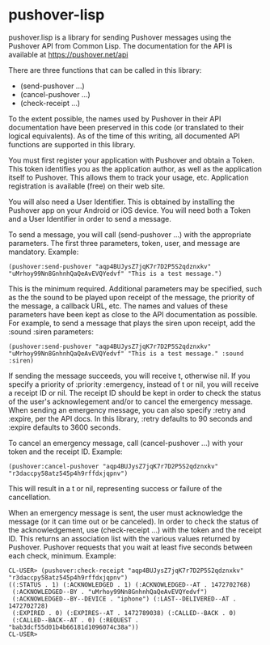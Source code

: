 # pushover-lisp
pushover.lisp is a library for sending Pushover messages using the
Pushover API from Common Lisp. The documentation for the API is
available at https://pushover.net/api

There are three functions that can be called in this library:

* (send-pushover ...)
* (cancel-pushover ...)
* (check-receipt ...)

To the extent possible, the names used by Pushover in their API
documentation have been preserved in this code (or translated to their
logical equivalents). As of the time of this writing, all documented
API functions are supported in this library.

You must first register your application with Pushover and obtain a
Token. This token identifies you as the application author, as well as
the application itself to Pushover. This allows them to track your
usage, etc. Application registration is available (free) on their web
site.

You will also need a User Identifier. This is obtained by installing
the Pushover app on your Android or iOS device. You will need both a
Token and a User Identifier in order to send a message.

To send a message, you will call (send-pushover ...) with the
appropriate parameters. The first three parameters, token, user, and
message are mandatory.  Example:

```
(pushover:send-pushover "aqp4BUJysZ7jqK7r7D2P5S2qdznxkv" "uMrhoy99Nn8GnhnhQaQeAvEVQYedvf" "This is a test message.")
```

This is the minimum required. Additional parameters may be specified,
such as the the sound to be played upon receipt of the message, the
priority of the message, a callback URL, etc. The names and values of
these parameters have been kept as close to the API documentation as
possible. For example, to send a message that plays the siren upon
receipt, add the :sound :siren parameters:

```
(pushover:send-pushover "aqp4BUJysZ7jqK7r7D2P5S2qdznxkv" "uMrhoy99Nn8GnhnhQaQeAvEVQYedvf" "This is a test message." :sound :siren)
```

If sending the message succeeds, you will receive t, otherwise nil. If
you specify a priority of :priority :emergency, instead of t or nil,
you will receive a receipt ID or nil. The receipt ID should be kept in
order to check the status of the user's acknowlegement and/or to
cancel the emergency message. When sending an emergency message, you
can also specify :retry and :expire, per the API docs. In this
library, :retry defaults to 90 seconds and :expire defaults to 3600
seconds.

To cancel an emergency message, call (cancel-pushover ...) with your
token and the receipt ID. Example:

```
(pushover:cancel-pushover "aqp4BUJysZ7jqK7r7D2P5S2qdznxkv" "r3daccpy58atz545p4h9rffdxjqpnv")
```

This will result in a t or nil, representing success or failure of the
cancellation.

When an emergency message is sent, the user must acknowledge the
message (or it can time out or be canceled). In order to check the
status of the acknowledgement, use (check-receipt ...) with the token
and the receipt ID. This returns an association list with the various
values returned by Pushover. Pushover requests that you wait at least
five seconds between each check, minimum. Example:

```
CL-USER> (pushover:check-receipt "aqp4BUJysZ7jqK7r7D2P5S2qdznxkv" "r3daccpy58atz545p4h9rffdxjqpnv")
((:STATUS . 1) (:ACKNOWLEDGED . 1) (:ACKNOWLEDGED--AT . 1472702768)
 (:ACKNOWLEDGED--BY . "uMrhoy99Nn8GnhnhQaQeAvEVQYedvf")
 (:ACKNOWLEDGED--BY--DEVICE . "iphone") (:LAST--DELIVERED--AT . 1472702728)
 (:EXPIRED . 0) (:EXPIRES--AT . 1472789038) (:CALLED--BACK . 0)
 (:CALLED--BACK--AT . 0) (:REQUEST . "bab3dcf55d01b4b66181d1096074c38a"))
CL-USER>
```

